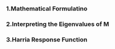 ### 1.Mathematical Formulatino
### 2.Interpreting the Eigenvalues of M
### 3.Harria Response Function
